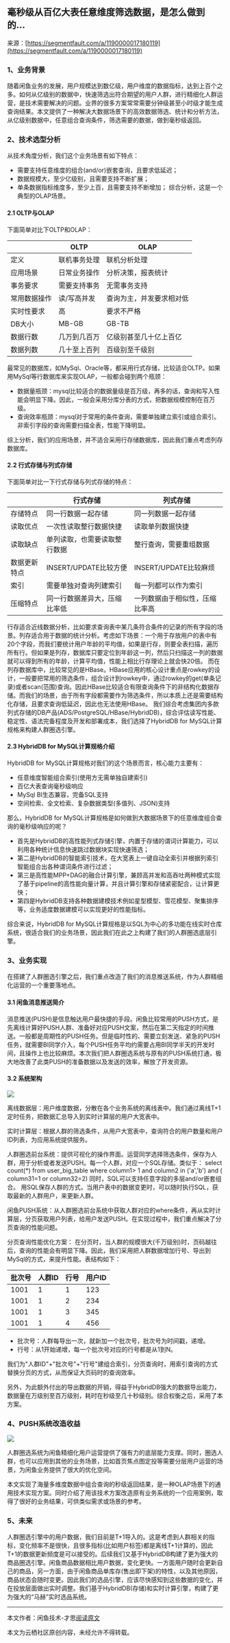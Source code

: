 ## 毫秒级从百亿大表任意维度筛选数据，是怎么做到的...

来源：[https://segmentfault.com/a/1190000017180119](https://segmentfault.com/a/1190000017180119)


### 1、业务背景

随着闲鱼业务的发展，用户规模达到数亿级，用户维度的数据指标，达到上百个之多。如何从亿级别的数据中，快速筛选出符合期望的用户人群，进行精细化人群运营，是技术需要解决的问题。业界的很多方案常常需要分钟级甚至小时级才能生成查询结果。本文提供了一种解决大数据场景下的高效数据筛选、统计和分析方法，从亿级别数据中，任意组合查询条件，筛选需要的数据，做到毫秒级返回。
### 2、技术选型分析

从技术角度分析，我们这个业务场景有如下特点：


* 需要支持任意维度的组合(and/or)嵌套查询，且要求低延迟；
* 数据规模大，至少亿级别，且需要支持不断扩展；
* 单条数据指标维度多，至少上百，且需要支持不断增加；
综合分析，这是一个典型的OLAP场景。


#### 2.1 OLTP与OLAP

下面简单对比下OLTP和OLAP：

| | OLTP | OLAP |
| - | - | - |
| 定义 | 联机事务处理 | 联机分析处理 |
| 应用场景 | 日常业务操作 | 分析决策，报表统计 |
| 事务要求 | 需要支持事务 | 无需事务支持 |
| 常用数据操作 | 读/写高并发 | 查询为主，并发要求相对低 |
| 实时性要求 | 高 | 要求不严格 |
| DB大小 | MB-GB | GB-TB |
| 数据行数 | 几万到几百万 | 亿级别甚至几十亿上百亿 |
| 数据列数 | 几十至上百列 | 百级别至千级别 |


最常见的数据库，如MySql、Oracle等，都采用行式存储，比较适合OLTP。如果用MySql等行数据库来实现OLAP，一般都会碰到两个瓶颈：


* 数据量瓶颈：mysql比较适合的数据量级是百万级，再多的话，查询和写入性能会明显下降。因此，一般会采用分库分表的方式，把数据规模控制在百万级。
* 查询效率瓶颈：mysql对于常用的条件查询，需要单独建立索引或组合索引。非索引字段的查询需要扫描全表，性能下降明显。


综上分析，我们的应用场景，并不适合采用行存储数据库，因此我们重点考虑列存数据库。
#### 2.2 行式存储与列式存储

下面简单对比一下行式存储与列式存储的特点：

| | 行式存储 | 列式存储 |
| - | - | - |
| 存储特点 | 同一行数据一起存储 | 同一列数据一起存储 |
| 读取优点 | 一次性读取整行数据快捷 | 读取单列数据快捷 |
| 读取缺点 | 单列读取，也需要读取整行数据 | 整行查询，需要重组数据 |
| 数据更新特点 | INSERT/UPDATE比较方便 | INSERT/UPDATE比较麻烦 |
| 索引 | 需要单独对查询列建索引 | 每一列都可以作为索引 |
| 压缩特点 | 同一行数据差异大，压缩比率低 | 一列数据由于相似性，压缩比率高 |


行存适合近线数据分析，比如要求查询表中某几条符合条件的记录的所有字段的场景。列存适合用于数据的统计分析。考虑如下场景：一个用于存放用户的表中有20个字段，而我们要统计用户年龄的平均值，如果是行存，则要全表扫描，遍历所有行。但如果是列存，数据库只要定位到年龄这一列，然后只扫描这一列的数据就可以得到所有的年龄，计算平均值，性能上相比行存理论上就会快20倍。
而在列存数据库中，比较常见的是HBase。HBase应用的核心设计重点是rowkey的设计，一般要把常用的筛选条件，组合设计到rowkey中，通过rowkey的get(单条记录)或者scan(范围)查询。因此HBase比较适合有限查询条件下的非结构化数据存储。而我们的场景，由于所有字段都需要作为筛选条件，所以本质上还是需要结构化存储，且要求查询低延迟，因此也无法使用HBase。
我们综合考虑集团内多款列式存储的DB产品(ADS/PostgreSQL/HBase/HybridDB)，综合评估读写性能、稳定性、语法完备程度及开发和部署成本，我们选择了HybridDB for MySQL计算规格来构建人群圈选引擎。
#### 2.3 HybridDB for MySQL计算规格介绍

HybridDB for MySQL计算规格对我们的这个场景而言，核心能力主要有：


* 任意维度智能组合索引(使用方无需单独自建索引)
* 百亿大表查询毫秒级响应
* MySql BI生态兼容，完备SQL支持
* 空间检索、全文检索、复杂数据类型(多值列、JSON)支持


那么，HybridDB for MySQL计算规格是如何做到大数据场景下的任意维度组合查询的毫秒级响应的呢？


* 首先是HybridDB的高性能列式存储引擎，内置于存储的谓词计算能力，可以利用各种统计信息快速跳过数据块实现快速筛选；
* 第二是HybridDB的智能索引技术，在大宽表上一键自动全索引并根据列索引智能组合出各种谓词条件进行过滤；
* 第三是高性能MPP+DAG的融合计算引擎，兼顾高并发和高吞吐两种模式实现了基于pipeline的高性能向量计算，并且计算引擎和存储紧密配合，让计算更快；
* 第四是HybridDB支持各种数据建模技术例如星型模型、雪花模型、聚集排序等，业务适度数据建模可以实现更好的性能指标。


综合来说，HybridDB for MySQL计算规格是以SQL为中心的多功能在线实时仓库系统，很适合我们的业务场景，因此我们在此之上构建了我们的人群圈选底层引擎。
### 3、业务实现

在搭建了人群圈选引擎之后，我们重点改造了我们的消息推送系统，作为人群精细化运营的一个重要落地点。
#### 3.1 闲鱼消息推送简介

消息推送(PUSH)是信息触达用户最快捷的手段。闲鱼比较常用的PUSH方式，是先离线计算好PUSH人群、准备好对应PUSH文案，然后在第二天指定的时间推送。一般都是周期性的PUSH任务。但是临时性的、需要立刻发送、紧急的PUSH任务，就需要BI同学介入，每个PUSH任务平均约需要占用BI同学半天的开发时间，且操作上也比较麻烦。本次我们把人群圈选系统与原有的PUSH系统打通，极大地改善了此类PUSH的准备数据以及发送的效率，解放了开发资源。
#### 3.2 系统架构

![][0]

离线数据层：用户维度数据，分散在各个业务系统的离线表中。我们通过离线T+1定时任务，把数据汇总导入到实时计算层的用户大宽表中。

实时计算层：根据人群的筛选条件，从用户大宽表中，查询符合的用户数量和用户ID列表，为应用系统提供服务。

人群圈选前台系统：提供可视化的操作界面。运营同学选择筛选条件，保存为人群，用于分析或者发送PUSH。每一个人群，对应一个SQL存储。类似于：
select count(*) from user_big_table where column1> 1 and column2 in ('a','b') and ( column31=1 or column32=2)
同时，SQL可以支持任意字段的多层and/or嵌套组合。
用SQL保存人群的方式，当用户表中的数据变更时，可以随时执行SQL，获取最新的人群用户，来更新人群。

闲鱼PUSH系统：从人群圈选前台系统中获取人群对应的where条件，再从实时计算层，分页获取用户列表，给用户发送PUSH。在实现过程中，我们重点解决了分页查询的性能问题。

分页查询性能优化方案：
在分页时，当人群的规模很大(千万级别)时，页码越往后，查询的性能会有明显下降。因此，我们采用把人群数据增加行号、导出到MySql的方式，来提升性能。表结构如下：

| 批次号 | 人群ID | 行号 | 用户ID |
| - | - | - | - |
| 1001 | 1 | 1 | 123 |
| 1001 | 1 | 2 | 234 |
| 1001 | 1 | 3 | 345 |
| 1001 | 1 | 4 | 456 |



* 批次号：人群每导出一次，就新加一个批次号，批次号为时间戳，递增。
* 行号：从1开始递增，每一个批次号对应的行号都是从1到N。


我们为"人群ID"+"批次号"+"行号"建组合索引，分页查询时，用索引查询的方式替换分页的方式，从而保证大页码时的查询效率。

另外，为此额外付出的导出数据的开销，得益于HybridDB强大的数据导出能力，数据量在万级别至百万级别，耗时在秒级至几十秒级别。综合权衡之后，采用了本方案。
### 4、PUSH系统改造收益

![][1]

人群圈选系统为闲鱼精细化用户运营提供了强有力的底层能力支撑。同时，圈选人群，也可以应用到其他的业务场景，比如首页焦点图定投等需要分层用户运营的场景，为闲鱼业务提供了很大的优化空间。

本文实现了海量多维度数据中组合查询的秒级返回结果，是一种OLAP场景下的通用技术实现方案。同时介绍了用该技术方案改造原有业务系统的一个应用案例，取得了很好的业务结果，可供类似需求或场景的参考。
### 5、未来

人群圈选引擎中的用户数据，我们目前是T+1导入的。这是考虑到人群相关的指标，变化频率不是很快，且很多指标(比如用户标签)都是离线T+1计算的，因此T+1的数据更新频度是可以接受的。后续我们又基于HybridDB构建了更为强大的商品圈选引擎。闲鱼商品数据相比用户数据，变化更快。一方面用户随时会更新自己的商品，另一方面，由于闲鱼商品单库存(售出即下架)的特性，以及其他原因，商品状态会随时变更。因此我们的选品引擎，应该尽快感知到这些数据的变化，并在投放层面做出实时调整。我们基于HybridDB(存储)和实时计算引擎，构建了更为强大的“马赫”实时选品系统。

-----

本文作者：闲鱼技术-才思[阅读原文][2]

本文为云栖社区原创内容，未经允许不得转载。

[2]: http://click.aliyun.com/m/1000026579/
[0]: ./img/1460000017180122.png
[1]: ./img/1460000017180123.png
